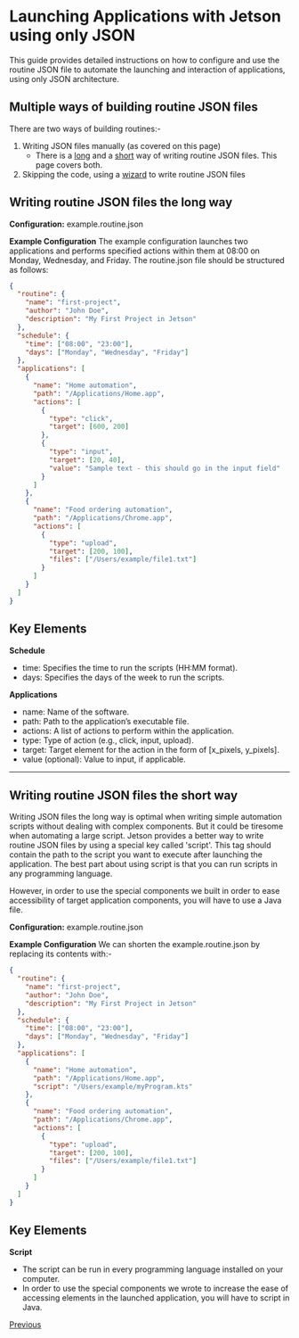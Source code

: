 # Launching Applications with Jetson using only JSON

This guide provides detailed instructions on how to configure and use the routine JSON file to automate the launching and interaction of applications, using only JSON architecture.

## Multiple ways of building routine JSON files
There are two ways of building routines:-
1. Writing JSON files manually (as covered on this page)
   - There is a [long](#writing-routine-json-files-the-long-way) and a [short](#writing-routine-json-files-the-short-way) way of writing routine JSON files. This page covers both.
2. Skipping the code, using a [wizard](../gui-wizard/launching-gui.md) to write routine JSON files


## Writing routine JSON files the long way
**Configuration:** example.routine.json

**Example Configuration**
The example configuration launches two applications and performs specified actions within them at 08:00 on Monday, Wednesday, and Friday.
The routine.json file should be structured as follows:

```json
{
  "routine": {
    "name": "first-project",
    "author": "John Doe",
    "description": "My First Project in Jetson"
  },
  "schedule": {
    "time": ["08:00", "23:00"],
    "days": ["Monday", "Wednesday", "Friday"]
  },
  "applications": [
    {
      "name": "Home automation",
      "path": "/Applications/Home.app",
      "actions": [
        {
          "type": "click",
          "target": [600, 200]
        },
        {
          "type": "input",
          "target": [20, 40],
          "value": "Sample text - this should go in the input field"
        }
      ]
    },
    {
      "name": "Food ordering automation",
      "path": "/Applications/Chrome.app",
      "actions": [
        {
          "type": "upload",
          "target": [200, 100],
          "files": ["/Users/example/file1.txt"]
        }
      ]
    }
  ]
}
```

## Key Elements

**Schedule**
- time: Specifies the time to run the scripts (HH:MM format).
- days: Specifies the days of the week to run the scripts.

**Applications**
- name: Name of the software.
- path: Path to the application’s executable file.
- actions: A list of actions to perform within the application.
- type: Type of action (e.g., click, input, upload).
- target: Target element for the action in the form of [x_pixels, y_pixels].
- value (optional): Value to input, if applicable.

****

## Writing routine JSON files the short way

Writing JSON files the long way is optimal when writing simple automation scripts without dealing with complex components. But it could be tiresome when automating a large script. Jetson provides a better way to write routine JSON files by using a special key called 'script'. This tag should contain the path to the script you want to execute after launching the application. The best part about using script is that you can run scripts in any programming language.

However, in order to use the special components we built in order to ease accessibility of target application components, you will have to use a Java file.

**Configuration:** example.routine.json

**Example Configuration**
We can shorten the example.routine.json by replacing its contents with:-

```json
{
  "routine": {
    "name": "first-project",
    "author": "John Doe",
    "description": "My First Project in Jetson"
  },
  "schedule": {
    "time": ["08:00", "23:00"],
    "days": ["Monday", "Wednesday", "Friday"]
  },
  "applications": [
    {
      "name": "Home automation",
      "path": "/Applications/Home.app",
      "script": "/Users/example/myProgram.kts"
    },
    {
      "name": "Food ordering automation",
      "path": "/Applications/Chrome.app",
      "actions": [
        {
          "type": "upload",
          "target": [200, 100],
          "files": ["/Users/example/file1.txt"]
        }
      ]
    }
  ]
}
```

## Key Elements

**Script**
- The script can be run in every programming language installed on your computer.
- In order to use the special components we wrote to increase the ease of accessing elements in the launched application, you will have to script in Java.


[Previous](start-project.md)
